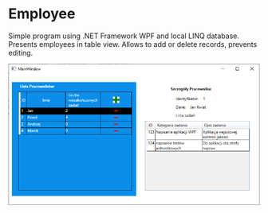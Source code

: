 # Employee
Simple program using .NET Framework WPF and local LINQ database.
Presents employees in table view. Allows to add or delete records, prevents editing.

![Screenshot](Readme.png)
